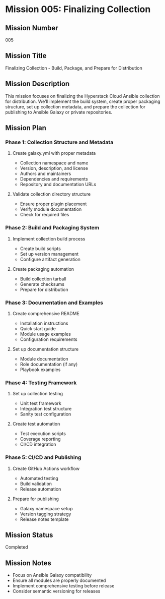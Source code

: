 # Mission 005: Finalizing Collection

## Mission Number
005

## Mission Title
Finalizing Collection - Build, Package, and Prepare for Distribution

## Mission Description
This mission focuses on finalizing the Hyperstack Cloud Ansible collection for distribution. We'll implement the build system, create proper packaging structure, set up collection metadata, and prepare the collection for publishing to Ansible Galaxy or private repositories.

## Mission Plan

### Phase 1: Collection Structure and Metadata
1. Create galaxy.yml with proper metadata
   - Collection namespace and name
   - Version, description, and license
   - Authors and maintainers
   - Dependencies and requirements
   - Repository and documentation URLs

2. Validate collection directory structure
   - Ensure proper plugin placement
   - Verify module documentation
   - Check for required files

### Phase 2: Build and Packaging System
1. Implement collection build process
   - Create build scripts
   - Set up version management
   - Configure artifact generation

2. Create packaging automation
   - Build collection tarball
   - Generate checksums
   - Prepare for distribution

### Phase 3: Documentation and Examples
1. Create comprehensive README
   - Installation instructions
   - Quick start guide
   - Module usage examples
   - Configuration requirements

2. Set up documentation structure
   - Module documentation
   - Role documentation (if any)
   - Playbook examples

### Phase 4: Testing Framework
1. Set up collection testing
   - Unit test framework
   - Integration test structure
   - Sanity test configuration

2. Create test automation
   - Test execution scripts
   - Coverage reporting
   - CI/CD integration

### Phase 5: CI/CD and Publishing
1. Create GitHub Actions workflow
   - Automated testing
   - Build validation
   - Release automation

2. Prepare for publishing
   - Galaxy namespace setup
   - Version tagging strategy
   - Release notes template

## Mission Status
Completed

## Mission Notes
- Focus on Ansible Galaxy compatibility
- Ensure all modules are properly documented
- Implement comprehensive testing before release
- Consider semantic versioning for releases